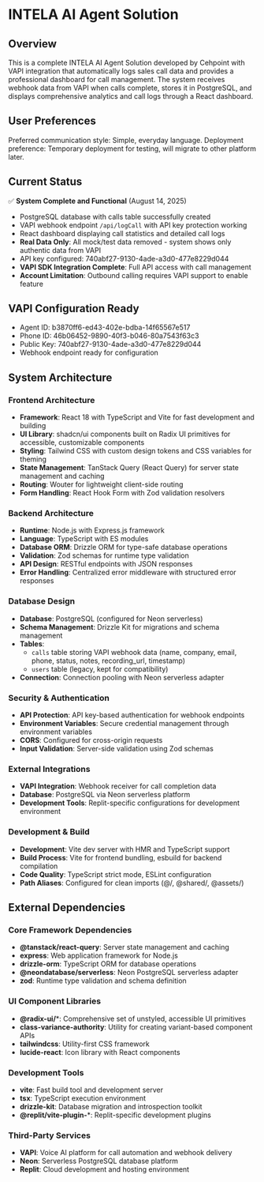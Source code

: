 # INTELA AI Agent Solution

## Overview

This is a complete INTELA AI Agent Solution developed by Cehpoint with VAPI integration that automatically logs sales call data and provides a professional dashboard for call management. The system receives webhook data from VAPI when calls complete, stores it in PostgreSQL, and displays comprehensive analytics and call logs through a React dashboard.

## User Preferences

Preferred communication style: Simple, everyday language.
Deployment preference: Temporary deployment for testing, will migrate to other platform later.

## Current Status

✅ **System Complete and Functional** (August 14, 2025)
- PostgreSQL database with calls table successfully created
- VAPI webhook endpoint `/api/logCall` with API key protection working
- React dashboard displaying call statistics and detailed call logs
- **Real Data Only**: All mock/test data removed - system shows only authentic data from VAPI
- API key configured: 740abf27-9130-4ade-a3d0-477e8229d044
- **VAPI SDK Integration Complete**: Full API access with call management
- **Account Limitation**: Outbound calling requires VAPI support to enable feature

## VAPI Configuration Ready
- Agent ID: b3870ff6-ed43-402e-bdba-14f65567e517
- Phone ID: 46b06452-9890-40f3-b046-80a7543f63c3
- Public Key: 740abf27-9130-4ade-a3d0-477e8229d044
- Webhook endpoint ready for configuration

## System Architecture

### Frontend Architecture
- **Framework**: React 18 with TypeScript and Vite for fast development and building
- **UI Library**: shadcn/ui components built on Radix UI primitives for accessible, customizable components
- **Styling**: Tailwind CSS with custom design tokens and CSS variables for theming
- **State Management**: TanStack Query (React Query) for server state management and caching
- **Routing**: Wouter for lightweight client-side routing
- **Form Handling**: React Hook Form with Zod validation resolvers

### Backend Architecture
- **Runtime**: Node.js with Express.js framework
- **Language**: TypeScript with ES modules
- **Database ORM**: Drizzle ORM for type-safe database operations
- **Validation**: Zod schemas for runtime type validation
- **API Design**: RESTful endpoints with JSON responses
- **Error Handling**: Centralized error middleware with structured error responses

### Database Design
- **Database**: PostgreSQL (configured for Neon serverless)
- **Schema Management**: Drizzle Kit for migrations and schema management
- **Tables**: 
  - `calls` table storing VAPI webhook data (name, company, email, phone, status, notes, recording_url, timestamp)
  - `users` table (legacy, kept for compatibility)
- **Connection**: Connection pooling with Neon serverless adapter

### Security & Authentication
- **API Protection**: API key-based authentication for webhook endpoints
- **Environment Variables**: Secure credential management through environment variables
- **CORS**: Configured for cross-origin requests
- **Input Validation**: Server-side validation using Zod schemas

### External Integrations
- **VAPI Integration**: Webhook receiver for call completion data
- **Database**: PostgreSQL via Neon serverless platform
- **Development Tools**: Replit-specific configurations for development environment

### Development & Build
- **Development**: Vite dev server with HMR and TypeScript support
- **Build Process**: Vite for frontend bundling, esbuild for backend compilation
- **Code Quality**: TypeScript strict mode, ESLint configuration
- **Path Aliases**: Configured for clean imports (@/, @shared/, @assets/)

## External Dependencies

### Core Framework Dependencies
- **@tanstack/react-query**: Server state management and caching
- **express**: Web application framework for Node.js
- **drizzle-orm**: TypeScript ORM for database operations
- **@neondatabase/serverless**: Neon PostgreSQL serverless adapter
- **zod**: Runtime type validation and schema definition

### UI Component Libraries
- **@radix-ui/***: Comprehensive set of unstyled, accessible UI primitives
- **class-variance-authority**: Utility for creating variant-based component APIs
- **tailwindcss**: Utility-first CSS framework
- **lucide-react**: Icon library with React components

### Development Tools
- **vite**: Fast build tool and development server
- **tsx**: TypeScript execution environment
- **drizzle-kit**: Database migration and introspection toolkit
- **@replit/vite-plugin-***: Replit-specific development plugins

### Third-Party Services
- **VAPI**: Voice AI platform for call automation and webhook delivery
- **Neon**: Serverless PostgreSQL database platform
- **Replit**: Cloud development and hosting environment
